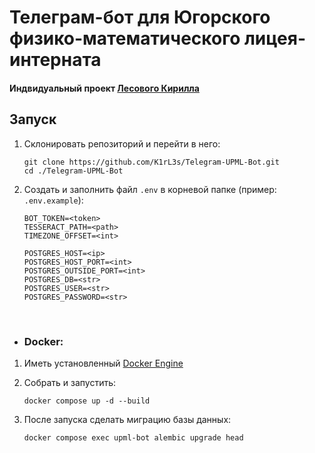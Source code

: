 # Телеграм-бот для Югорского физико-математического лицея-интерната
#### Индвидуальный проект [Лесового Кирилла](https://hello.k1rles.ru)

## Запуск

1. Склонировать репозиторий и перейти в него:

    ```
    git clone https://github.com/K1rL3s/Telegram-UPML-Bot.git
    cd ./Telegram-UPML-Bot
    ```

2. Создать и заполнить файл `.env` в корневой папке (пример: `.env.example`):

    ```
    BOT_TOKEN=<token>
    TESSERACT_PATH=<path>
    TIMEZONE_OFFSET=<int>
    
    POSTGRES_HOST=<ip>
    POSTGRES_HOST_PORT=<int>
    POSTGRES_OUTSIDE_PORT=<int>
    POSTGRES_DB=<str>
    POSTGRES_USER=<str>
    POSTGRES_PASSWORD=<str>
    ```

<br>

- ### Docker:

1. Иметь установленный [Docker Engine](https://docs.docker.com/engine/)

2. Собрать и запустить:

    ```
    docker compose up -d --build
    ```

3. После запуска сделать миграцию базы данных:

    ```
    docker compose exec upml-bot alembic upgrade head
    ```
